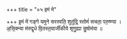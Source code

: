 +++
title = "०५ इमं मे"

+++
इ॒मं मे॑ गङ्गे यमुने सरस्वति॒ शुतु॑द्रि॒ स्तोमं॑ सचता॒ परु॒ष्ण्या ।  
अ॒सि॒क्न्या म॑रुद्वृधे वि॒तस्त॒यार्जी॑कीये शृणु॒ह्या सु॒षोम॑या ॥